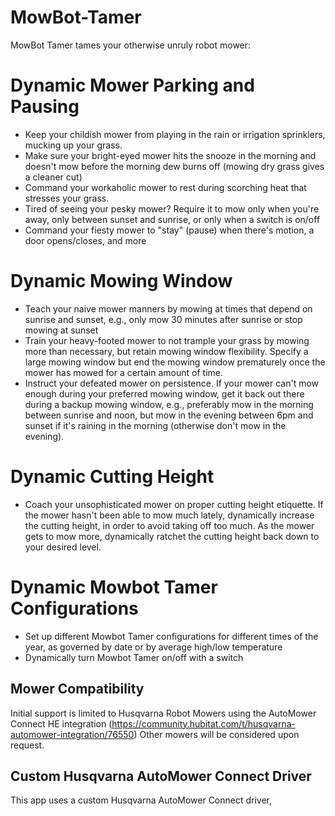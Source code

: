 # MowBot-Tamer

MowBot Tamer tames your otherwise unruly robot mower:

# Dynamic Mower Parking and Pausing
- Keep your childish mower from playing in the rain or irrigation sprinklers, mucking up your grass.
- Make sure your bright-eyed mower hits the snooze in the morning and doesn't mow before the morning dew burns off (mowing dry grass gives a cleaner cut)
- Command your workaholic mower to rest during scorching heat that stresses your grass.
- Tired of seeing your pesky mower? Require it to mow only when you're away, only between sunset and sunrise, or only when a switch is on/off
- Command your fiesty mower to "stay" (pause) when there's motion, a door opens/closes, and more

# Dynamic Mowing Window
- Teach your naive mower manners by mowing at times that depend on sunrise and sunset, e.g., only mow 30 minutes after sunrise or stop mowing at sunset
- Train your heavy-footed mower to not trample your grass by mowing more than necessary, but retain mowing window flexibility. Specify a large mowing window but end the mowing window prematurely once the mower has mowed for a certain amount of time.
- Instruct your defeated mower on persistence. If your mower can't mow enough during your preferred mowing window, get it back out there during a backup mowing window, e.g., preferably mow in the morning between sunrise and noon, but mow in the evening between 6pm and sunset if it's raining in the morning (otherwise don't mow in the evening).

# Dynamic Cutting Height
- Coach your unsophisticated mower on proper cutting height etiquette. If the mower hasn't been able to mow much lately, dynamically increase the cutting height, in order to avoid taking off too much. As the mower gets to mow more, dynamically ratchet the cutting height back down to your desired level.

# Dynamic Mowbot Tamer Configurations
- Set up different Mowbot Tamer configurations for different times of the year, as governed by date or by average high/low temperature
- Dynamically turn Mowbot Tamer on/off with a switch

## Mower Compatibility
Initial support is limited to Husqvarna Robot Mowers using the AutoMower Connect HE integration (https://community.hubitat.com/t/husqvarna-automower-integration/76550)
Other mowers will be considered upon request.

## Custom Husqvarna AutoMower Connect Driver
This app uses a custom Husqvarna AutoMower Connect driver, 

